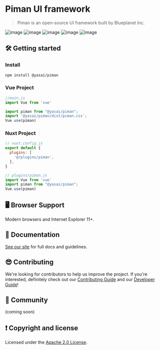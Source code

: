 # Piman UI framework
> Piman is an open-source UI framework built by Blueplanet Inc.

![image](https://badgen.net/badge/vue/2.x/green) ![image](https://badgen.net/badge/npm/v16.13.0/red) ![image](https://badgen.net/badge/license/Apache-2.0/orange) ![image](https://badgen.net/badge/PRs/welcome/green) ![image](https://badgen.net/badge/chat/discord/blue) 

## 🛠 Getting started

### Install
```bash
npm install @yasai/piman
```

### Vue Project
```js
//main.js
import Vue from 'vue'

import piman from "@yasai/piman";
import '@yasai/piman/dist/piman.css';
Vue.use(piman)
```

### Nuxt Project
```js
// nuxt.config.js
export default {
  plugins: [
    '@/plugins/piman',
  ],
}

// plugins/piman.js
import Vue from 'vue'
import piman from "@yasai/piman";
Vue.use(piman)
```

## 🖥 Browser Support
Modern browsers and Internet Explorer 11+.


## 📖 Documentation
[See our site](https://piman.notion.site/Piman-6389e4787ceb405abe42ffb37cfe1ca4) for full docs and guidelines.

## 😎 Contributing
We're looking for contributors to help us improve the project. If you're interested, definitely check out our [Contributing Guide](https://github.com/ya-sai/piman/blob/main/.github/CONTRIBUTING.md) and our [Developer Guide](https://www.notion.so/piman/Developer-4d5c910dfbee4066b455cb07d0684af8)! 

## 💬 Community
(coming soon)

## ❗ Copyright and license 
Licensed under the [Apache 2.0 License](https://github.com/ya-sai/piman/blob/main/LICENSE).
